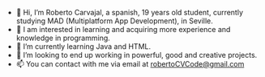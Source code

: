 - 👋 Hi, I’m Roberto Carvajal, a spanish, 19 years old student, currently studying MAD (Multiplatform App Development), in Seville. 
- 👀 I am interested in learning and acquiring more experience and knowledge in programming.
- 🌱 I’m currently learning Java and HTML.
- 💞️ I’m looking to end up working in powerful, good and creative projects.
- 📫 You can contact with me via email at robertoCVCode@gmail.com

<!---
TrayZNix/TrayZNix is a ✨ special ✨ repository because its `README.md` (this file) appears on your GitHub profile.
You can click the Preview link to take a look at your changes.
--->
